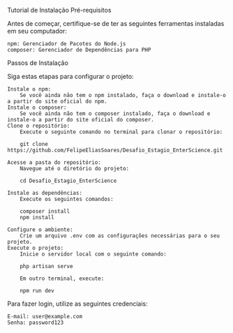 Tutorial de Instalação
Pré-requisitos

Antes de começar, certifique-se de ter as seguintes ferramentas instaladas em seu computador:

    npm: Gerenciador de Pacotes do Node.js
    composer: Gerenciador de Dependências para PHP

Passos de Instalação

Siga estas etapas para configurar o projeto:

    Instale o npm:
        Se você ainda não tem o npm instalado, faça o download e instale-o a partir do site oficial do npm.
    Instale o composer:
        Se você ainda não tem o composer instalado, faça o download e instale-o a partir do site oficial do composer.
    Clone o repositório:
        Execute o seguinte comando no terminal para clonar o repositório:

        git clone https://github.com/FelipeEliasSoares/Desafio_Estagio_EnterScience.git

    Acesse a pasta do repositório:
        Navegue até o diretório do projeto:

        cd Desafio_Estagio_EnterScience

    Instale as dependências:
        Execute os seguintes comandos:

        composer install
        npm install

    Configure o ambiente:
        Crie um arquivo .env com as configurações necessárias para o seu projeto.
    Execute o projeto:
        Inicie o servidor local com o seguinte comando:

        php artisan serve

        Em outro terminal, execute:

        npm run dev

Para fazer login, utilize as seguintes credenciais:

    E-mail: user@example.com
    Senha: password123
